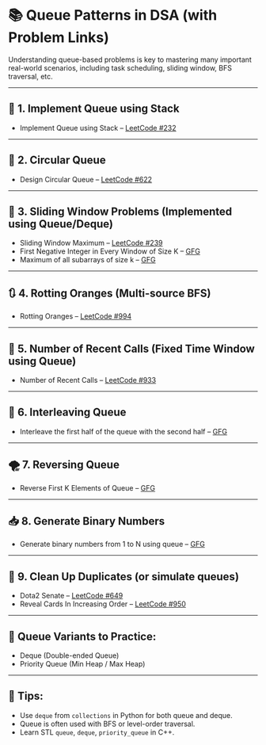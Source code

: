 # 📚 Queue Patterns in DSA (with Problem Links)

Understanding queue-based problems is key to mastering many important real-world scenarios, including task scheduling, sliding window, BFS traversal, etc.

---

## 🧩 1. Implement Queue using Stack

- Implement Queue using Stack – [LeetCode #232](https://leetcode.com/problems/implement-queue-using-stacks/)

---

## 🔄 2. Circular Queue

- Design Circular Queue – [LeetCode #622](https://leetcode.com/problems/design-circular-queue/)

---

## 🔁 3. Sliding Window Problems (Implemented using Queue/Deque)

- Sliding Window Maximum – [LeetCode #239](https://leetcode.com/problems/sliding-window-maximum/)
- First Negative Integer in Every Window of Size K – [GFG](https://www.geeksforgeeks.org/first-negative-integer-every-window-size-k/)
- Maximum of all subarrays of size k – [GFG](https://www.geeksforgeeks.org/sliding-window-maximum/)

---

## 🔃 4. Rotting Oranges (Multi-source BFS)

- Rotting Oranges – [LeetCode #994](https://leetcode.com/problems/rotting-oranges/)

---

## 🔄 5. Number of Recent Calls (Fixed Time Window using Queue)

- Number of Recent Calls – [LeetCode #933](https://leetcode.com/problems/number-of-recent-calls/)

---

## 🔀 6. Interleaving Queue

- Interleave the first half of the queue with the second half – [GFG](https://www.geeksforgeeks.org/interleave-first-half-queue-second-half/)

---

## 🌪 7. Reversing Queue

- Reverse First K Elements of Queue – [GFG](https://www.geeksforgeeks.org/reverse-first-k-elements-queue/)

---

## 📥 8. Generate Binary Numbers

- Generate binary numbers from 1 to N using queue – [GFG](https://www.geeksforgeeks.org/generate-binary-numbers-1-n-using-queue/)

---

## 🧼 9. Clean Up Duplicates (or simulate queues)

- Dota2 Senate – [LeetCode #649](https://leetcode.com/problems/dota2-senate/)
- Reveal Cards In Increasing Order – [LeetCode #950](https://leetcode.com/problems/reveal-cards-in-increasing-order/)

---

## 📌 Queue Variants to Practice:

- Deque (Double-ended Queue)
- Priority Queue (Min Heap / Max Heap)

---

## 🧠 Tips:

- Use `deque` from `collections` in Python for both queue and deque.
- Queue is often used with BFS or level-order traversal.
- Learn STL `queue`, `deque`, `priority_queue` in C++.

